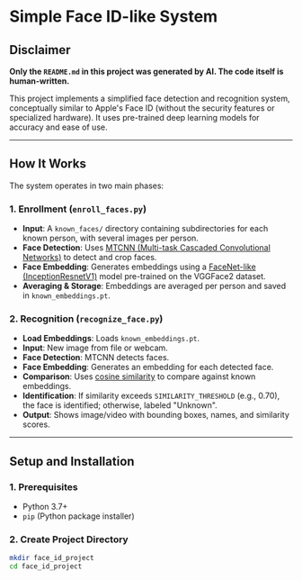 # Simple Face ID-like System

## Disclaimer
**Only the `README.md` in this project was generated by AI. The code itself is human-written.**

This project implements a simplified face detection and recognition system, conceptually similar to Apple's Face ID (without the security features or specialized hardware). It uses pre-trained deep learning models for accuracy and ease of use.

---

## How It Works

The system operates in two main phases:

### 1. Enrollment (`enroll_faces.py`)
- **Input**: A `known_faces/` directory containing subdirectories for each known person, with several images per person.
- **Face Detection**: Uses [MTCNN (Multi-task Cascaded Convolutional Networks)](https://arxiv.org/abs/1604.02878) to detect and crop faces.
- **Face Embedding**: Generates embeddings using a [FaceNet-like (InceptionResnetV1)](https://arxiv.org/abs/1503.03832) model pre-trained on the VGGFace2 dataset.
- **Averaging & Storage**: Embeddings are averaged per person and saved in `known_embeddings.pt`.

### 2. Recognition (`recognize_face.py`)
- **Load Embeddings**: Loads `known_embeddings.pt`.
- **Input**: New image from file or webcam.
- **Face Detection**: MTCNN detects faces.
- **Face Embedding**: Generates an embedding for each detected face.
- **Comparison**: Uses [cosine similarity](https://en.wikipedia.org/wiki/Cosine_similarity) to compare against known embeddings.
- **Identification**: If similarity exceeds `SIMILARITY_THRESHOLD` (e.g., 0.70), the face is identified; otherwise, labeled "Unknown".
- **Output**: Shows image/video with bounding boxes, names, and similarity scores.

---

## Setup and Installation

### 1. Prerequisites
- Python 3.7+
- `pip` (Python package installer)

### 2. Create Project Directory
```bash
mkdir face_id_project
cd face_id_project
